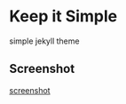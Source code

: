 Keep it Simple
==============

simple jekyll theme  


Screenshot
-----------------
[screenshot]


[screenshot]:https://raw.githubusercontent.com/cbrookins/KeepItSimple/master/screenshot.jpg "screenshot"